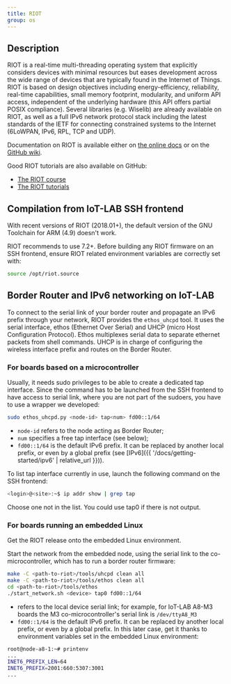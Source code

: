 ```yaml
---
title: RIOT
group: os
---
```


## Description

RIOT is a real-time multi-threading operating system that explicitly considers
devices with minimal resources but eases development across the wide range of
devices that are typically found in the Internet of Things. RIOT is based on
design objectives including energy-efficiency, reliability, real-time
capabilities, small memory footprint, modularity, and uniform API access,
independent of the underlying hardware (this API offers partial POSIX
compliance). Several libraries (e.g. Wiselib) are already available on RIOT, as
well as a full IPv6 network protocol stack including the latest standards of the
IETF for connecting constrained systems to the Internet (6LoWPAN, IPv6, RPL, TCP
and UDP).

Documentation on RIOT is available either on [the online docs](https://doc.riot-os.org)
or on the [GitHub wiki](https://github.com/RIOT-OS/RIOT/wiki).

Good RIOT tutorials are also available on GitHub:
- [The RIOT course](https://github.com/riot-os/riot-course)
- [The RIOT tutorials](https://github.com/riot-os/tutorials)

## Compilation from IoT-LAB SSH frontend

With recent versions of RIOT (2018.01+), the default version of the GNU
Toolchain for ARM (4.9) doesn't work.

RIOT recommends to use 7.2+. Before building any RIOT firmware on an SSH
frontend, ensure RIOT related environment variables are correctly set with:

```sh
source /opt/riot.source
```

## Border Router and IPv6 networking on IoT-LAB

To connect to the serial link of your border router and propagate an IPv6 prefix through your network, RIOT provides the `ethos_uhcpd` tool. It uses the serial interface, ethos (Ethernet Over Serial) and UHCP (micro Host Configuration Protocol). Ethos multiplexes serial data to separate ethernet packets from shell commands. UHCP is in charge of configuring the wireless interface prefix and routes on the Border Router.

### For boards based on a microcontroller
Usually, it needs sudo privileges to be able to create a dedicated tap interface. Since the command has to be launched from the SSH frontend to have access to serial link, where you are not part of the sudoers, you have to use a wrapper we developed:

```bash
sudo ethos_uhcpd.py <node-id> tap<num> fd00::1/64
```

- `node-id` refers to the node acting as Border Router;
- `num` specifies a free tap interface (see below);
- `fd00::1/64` is the default IPv6 prefix. It can be replaced by another local prefix, or even by a global prefix (see [IPv6]({{ '/docs/getting-started/ipv6' | relative_url }})).

To list tap interface currently in use, launch the following command on the SSH frontend:
```bash
<login>@<site>:~$ ip addr show | grep tap
```
Choose one not in the list. You could use tap0 if there is not output.

### For boards running an embedded Linux
Get the RIOT release onto the embedded Linux environment.

Start  the network from the embedded node, using the serial link to the co-microcontroller, which has to run a border router firmware:
```bash
make -C <path-to-riot>/tools/uhcpd clean all
make -C <path-to-riot>/tools/ethos clean all
cd <path-to-riot>/tools/ethos
./start_network.sh <device> tap0 fd00::1/64
```
- <device> refers to the local device serial link; for example, for IoT-LAB A8-M3 boards the M3 co-microcontroller's serial link is `/dev/ttyA8_M3`
- `fd00::1/64` is the default IPv6 prefix. It can be replaced by another local prefix, or even by a global prefix. In this later case, get it thanks to environment variables set in the embedded Linux environment:
```bash
root@node-a8-1:~# printenv
...
INET6_PREFIX_LEN=64
INET6_PREFIX=2001:660:5307:3001
...
```
